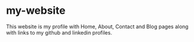 # my-website
This website is my profile with Home, About, Contact and Blog pages along with links to my github and linkedin profiles.
